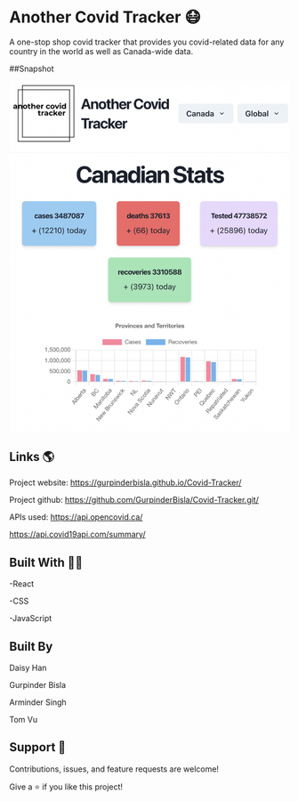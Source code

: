 
# Another Covid Tracker 😷


A one-stop shop covid tracker that provides you covid-related data for any country in the world as well as Canada-wide data. 

##Snapshot

![COVID-19 Tracker](/docs/covidsite.png)

## Links 🌎
Project website: https://gurpinderbisla.github.io/Covid-Tracker/

Project github: https://github.com/GurpinderBisla/Covid-Tracker.git/

APIs used: https://api.opencovid.ca/

https://api.covid19api.com/summary/

## Built With 👩‍💻
-React

-CSS

-JavaScript

## Built By
Daisy Han

Gurpinder Bisla

Arminder Singh

Tom Vu

## Support 🤝 

Contributions, issues, and feature requests are welcome!

Give a ⭐️ if you like this project!
